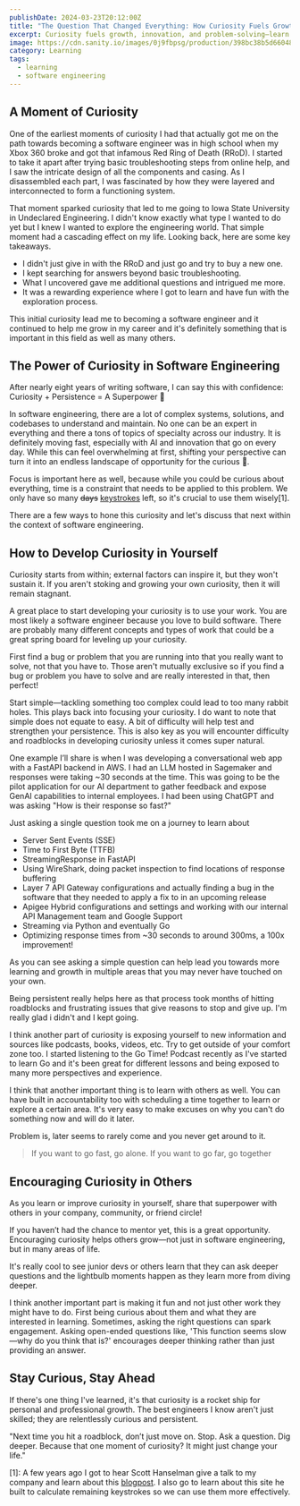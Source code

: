 ```yaml
---
publishDate: 2024-03-23T20:12:00Z
title: "The Question That Changed Everything: How Curiosity Fuels Growth"
excerpt: Curiosity fuels growth, innovation, and problem-solving—learn how to cultivate it in yourself and inspire it in others.
image: https://cdn.sanity.io/images/0j9fbpsg/production/398bc38b5d660484a35bb7ad0ac73dfeac414aa9-5827x3602.jpg
category: Learning
tags:
  - learning
  - software engineering
---
```


## A Moment of Curiosity

One of the earliest moments of curiosity I had that actually got me on the path towards becoming a software engineer was in high school when my Xbox 360 broke and got that infamous Red Ring of Death (RRoD). I started to take it apart after trying basic troubleshooting steps from online help, and I saw the intricate design of all the components and casing. As I disassembled each part, I was fascinated by how they were layered and interconnected to form a functioning system.

That moment sparked curiosity that led to me going to Iowa State University in Undeclared Engineering. I didn't know exactly what type I wanted to do yet but I knew I wanted to explore the engineering world. That simple moment had a cascading effect on my life. Looking back, here are some key takeaways.

- I didn't just give in with the RRoD and just go and try to buy a new one.
- I kept searching for answers beyond basic troubleshooting.
- What I uncovered gave me additional questions and intrigued me more.
- It was a rewarding experience where I got to learn and have fun with the exploration process.

This initial curiosity lead me to becoming a software engineer and it continued to help me grow in my career and it's definitely something that is important in this field as well as many others.

## The Power of Curiosity in Software Engineering

After nearly eight years of writing software, I can say this with confidence:
Curiosity + Persistence = A Superpower 💪

In software engineering, there are a lot of complex systems, solutions, and codebases to understand and maintain. No one can be an expert in everything and there a tons of topics of specialty across our industry. It is definitely moving fast, especially with AI and innovation that go on every day. While this can feel overwhelming at first, shifting your perspective can turn it into an endless landscape of opportunity for the curious 🤔.

Focus is important here as well, because while you could be curious about everything, time is a constraint that needs to be applied to this problem. We only have so many ~~days~~ [keystrokes](https://keysleft.com/) left, so it's crucial to use them wisely[1].

There are a few ways to hone this curiosity and let's discuss that next within the context of software engineering.

## How to Develop Curiosity in Yourself

Curiosity starts from within; external factors can inspire it, but they won't sustain it. If you aren't stoking and growing your own curiosity, then it will remain stagnant.

A great place to start developing your curiosity is to use your work. You are most likely a software engineer because you love to build software. There are probably many different concepts and types of work that could be a great spring board for leveling up your curiosity.

First find a bug or problem that you are running into that you really want to solve, not that you have to. Those aren't mutually exclusive so if you find a bug or problem you have to solve and are really interested in that, then perfect!

Start simple—tackling something too complex could lead to too many rabbit holes. This plays back into focusing your curiosity. I do want to note that simple does not equate to easy. A bit of difficulty will help test and strengthen your persistence. This is also key as you will encounter difficulty and roadblocks in developing curiosity unless it comes super natural.

One example I’ll share is when I was developing a conversational web app with a FastAPI backend in AWS. I had an LLM hosted in Sagemaker and responses were taking ~30 seconds at the time. This was going to be the pilot application for our AI department to gather feedback and expose GenAI capabilities to internal employees. I had been using ChatGPT and was asking "How is their response so fast?"

Just asking a single question took me on a journey to learn about

- Server Sent Events (SSE)
- Time to First Byte (TTFB)
- StreamingResponse in FastAPI
- Using WireShark, doing packet inspection to find locations of response buffering
- Layer 7 API Gateway configurations and actually finding a bug in the software that they needed to apply a fix to in an upcoming release
- Apigee Hybrid configurations and settings and working with our internal API Management team and Google Support
- Streaming via Python and eventually Go
- Optimizing response times from ~30 seconds to around 300ms, a 100x improvement!

As you can see asking a simple question can help lead you towards more learning and growth in multiple areas that you may never have touched on your own.

Being persistent really helps here as that process took months of hitting roadblocks and frustrating issues that give reasons to stop and give up. I'm really glad i didn't and I kept going.

I think another part of curiosity is exposing yourself to new information and sources like podcasts, books, videos, etc. Try to get outside of your comfort zone too. I started listening to the Go Time! Podcast recently as I've started to learn Go and it's been great for different lessons and being exposed to many more perspectives and experience.

I think that another important thing is to learn with others as well. You can have built in accountability too with scheduling a time together to learn or explore a certain area. It's very easy to make excuses on why you can't do something now and will do it later.

Problem is, later seems to rarely come and you never get around to it.

> If you want to go fast, go alone. If you want to go far, go together

## Encouraging Curiosity in Others

As you learn or improve curiosity in yourself, share that superpower with others in your company, community, or friend circle!

If you haven’t had the chance to mentor yet, this is a great opportunity. Encouraging curiosity helps others grow—not just in software engineering, but in many areas of life.

It's really cool to see junior devs or others learn that they can ask deeper questions and the lightbulb moments happen as they learn more from diving deeper.

I think another important part is making it fun and not just other work they might have to do. First being curious about them and what they are interested in learning. Sometimes, asking the right questions can spark engagement. Asking open-ended questions like, 'This function seems slow—why do you think that is?' encourages deeper thinking rather than just providing an answer.

## Stay Curious, Stay Ahead

If there's one thing I've learned, it's that curiosity is a rocket ship for personal and professional growth. The best engineers I know aren't just skilled; they are relentlessly curious and persistent.

"Next time you hit a roadblock, don’t just move on.
Stop. Ask a question. Dig deeper.
Because that one moment of curiosity?
It might just change your life."

[1]: A few years ago I got to hear Scott Hanselman give a talk to my company and learn about this [blogpost](https://www.hanselman.com/blog/do-they-deserve-the-gift-of-your-keystrokes). I also go to learn about this site he built to calculate remaining keystrokes so we can use them more effectively.
